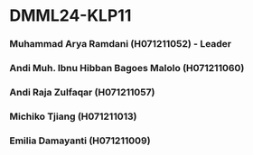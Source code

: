 # DMML24-KLP11

### Muhammad Arya Ramdani (H071211052) - Leader
### Andi Muh. Ibnu Hibban Bagoes Malolo (H071211060)
### Andi Raja Zulfaqar (H071211057)
### Michiko Tjiang (H071211013)
### Emilia Damayanti (H071211009)
